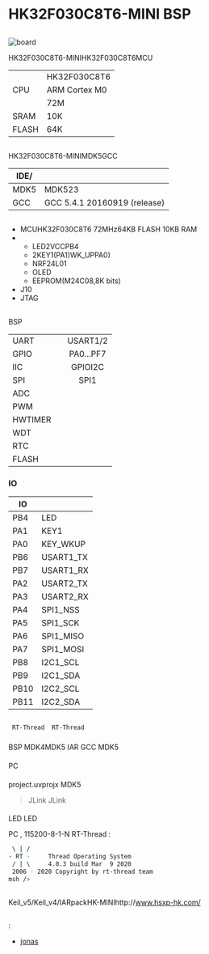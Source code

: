 # HK32F030C8T6-MINI BSP 

## 



![board](figures/board.jpg)

HK32F030C8T6-MINIHK32F030C8T6MCU

|       |           |
| --------- | ------------- |
|   | HK32F030C8T6  |
| CPU       | ARM Cortex M0 |
|       | 72M           |
| SRAM  | 10K           |
| FLASH | 64K           |

## 

HK32F030C8T6-MINIMDK5GCC

| IDE/ |                    |
| ---------- | ---------------------------- |
| MDK5       | MDK523                       |
| GCC        | GCC 5.4.1 20160919 (release) |

## 

- MCUHK32F030C8T6 72MHz64KB FLASH 10KB RAM
- 
  - LED2VCCPB4
  - 2KEY1(PA1)WK_UPPA0)
  - NRF24L01
  - OLED
  - EEPROM(M24C08,8K bits)
- J10
- JTAG

## 

 BSP 

|     |  |         |
| ------- | -------- | :---------: |
| UART    |      |  USART1/2   |
| GPIO    |      |  PA0...PF7  |
| IIC     |      | GPIOI2C |
| SPI     |      |    SPI1     |
| ADC     |    |             |
| PWM     |    |             |
| HWTIMER |    |             |
| WDT     |    |             |
| RTC     |    |             |
| FLASH   |    |             |

### IO

| IO |  |
| ---- | -------------- |
| PB4  | LED            |
| PA1  | KEY1           |
| PA0  | KEY_WKUP       |
| PB6  | USART1_TX      |
| PB7  | USART1_RX      |
| PA2  | USART2_TX      |
| PA3  | USART2_RX      |
| PA4  | SPI1_NSS       |
| PA5  | SPI1_SCK       |
| PA6  | SPI1_MISO      |
| PA7  | SPI1_MOSI      |
| PB8  | I2C1_SCL       |
| PB9  | I2C1_SDA       |
| PB10  | I2C2_SCL       |
| PB11  | I2C2_SDA       |

## 

     RT-Thread  RT-Thread  

### 

 BSP  MDK4MDK5  IAR  GCC  MDK5 

#### 

 PC

#### 

 project.uvprojx  MDK5 

>  JLink  JLink 

#### 

 LED LED 

 PC , 115200-8-1-N RT-Thread :

```bash
 \ | /
- RT -     Thread Operating System
 / | \     4.0.3 build Mar  9 2020
 2006 - 2020 Copyright by rt-thread team
msh />
```

## 

Keil_v5/Keil_v4/IARpackHK-MINIhttp://www.hsxp-hk.com/

## 

:

- [jonas](https://github.com/JonasWen) 